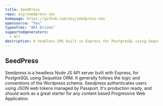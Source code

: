 ```yaml
---
title: SeedPress
repo: ezy/seedpress-cms
homepage: https://github.com/ezy/seedpress-cms
opensource: "Yes"
typeofcms: "API Driven"
supportedgenerators:
  - All
description: A headless CMS built in Express for PostgresQL using Sequelize
---
```

## SeedPress
Seedpress is a headless Node JS API server built with Express, for PostgreSQL using Sequelize ORM. It generally follows the logic and conventions of the Wordpress schema. Seedpress authenticates users using JSON web tokens managed by Passport. It's production ready, and should work as a great starter for any content based Progressive Web Application.

